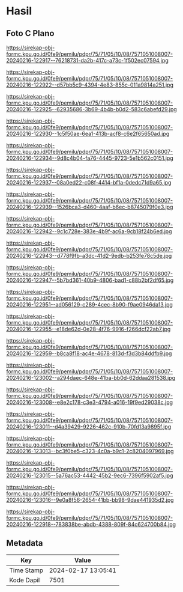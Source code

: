 # Hasil

## Foto C Plano

https://sirekap-obj-formc.kpu.go.id/0fe9/pemilu/pdpr/75/71/05/10/08/7571051008007-20240216-122917--76218731-da2b-417c-a73c-1f502ec07594.jpg

https://sirekap-obj-formc.kpu.go.id/0fe9/pemilu/pdpr/75/71/05/10/08/7571051008007-20240216-122922--d57bb5c9-4394-4e83-855c-011a9814a251.jpg

https://sirekap-obj-formc.kpu.go.id/0fe9/pemilu/pdpr/75/71/05/10/08/7571051008007-20240216-122925--62935686-3b69-4b4b-b0d2-583c6abefd29.jpg

https://sirekap-obj-formc.kpu.go.id/0fe9/pemilu/pdpr/75/71/05/10/08/7571051008007-20240216-122930--1c5f50ae-6ea1-413b-acf8-c6e2f65650ad.jpg

https://sirekap-obj-formc.kpu.go.id/0fe9/pemilu/pdpr/75/71/05/10/08/7571051008007-20240216-122934--9d8c4b04-fa76-4445-9723-5e1b562c0151.jpg

https://sirekap-obj-formc.kpu.go.id/0fe9/pemilu/pdpr/75/71/05/10/08/7571051008007-20240216-122937--08a0ed22-c08f-4414-bf1a-0dedc71d9a65.jpg

https://sirekap-obj-formc.kpu.go.id/0fe9/pemilu/pdpr/75/71/05/10/08/7571051008007-20240216-122939--1526bca3-d460-4aaf-b6ec-b8745079f0e3.jpg

https://sirekap-obj-formc.kpu.go.id/0fe9/pemilu/pdpr/75/71/05/10/08/7571051008007-20240216-122942--9c1c728e-383e-4b9f-ac6a-9cb18f24b6ed.jpg

https://sirekap-obj-formc.kpu.go.id/0fe9/pemilu/pdpr/75/71/05/10/08/7571051008007-20240216-122943--d778f9fb-a3dc-41d2-9edb-b253fe78c5de.jpg

https://sirekap-obj-formc.kpu.go.id/0fe9/pemilu/pdpr/75/71/05/10/08/7571051008007-20240216-122947--5b7bd361-40b9-4806-bad1-c88b2bf2df65.jpg

https://sirekap-obj-formc.kpu.go.id/0fe9/pemilu/pdpr/75/71/05/10/08/7571051008007-20240216-122951--ad056129-c289-4cec-8b90-f9ae0946da13.jpg

https://sirekap-obj-formc.kpu.go.id/0fe9/pemilu/pdpr/75/71/05/10/08/7571051008007-20240216-122955--e18de62d-0e28-4f76-9916-f266dcf22ab7.jpg

https://sirekap-obj-formc.kpu.go.id/0fe9/pemilu/pdpr/75/71/05/10/08/7571051008007-20240216-122959--b8ca8f18-ac4e-4678-813d-f3d3b84ddfb9.jpg

https://sirekap-obj-formc.kpu.go.id/0fe9/pemilu/pdpr/75/71/05/10/08/7571051008007-20240216-123002--a294daec-648e-41ba-bb0d-62ddaa281538.jpg

https://sirekap-obj-formc.kpu.go.id/0fe9/pemilu/pdpr/75/71/05/10/08/7571051008007-20240216-123008--e8e2c178-c3e3-4794-a016-19f9ed29038c.jpg

https://sirekap-obj-formc.kpu.go.id/0fe9/pemilu/pdpr/75/71/05/10/08/7571051008007-20240216-123011--d4a39429-9226-462c-910b-70fd13a9895f.jpg

https://sirekap-obj-formc.kpu.go.id/0fe9/pemilu/pdpr/75/71/05/10/08/7571051008007-20240216-123013--bc3f0be5-c323-4c0a-b9c1-2c8204097969.jpg

https://sirekap-obj-formc.kpu.go.id/0fe9/pemilu/pdpr/75/71/05/10/08/7571051008007-20240216-123015--5a76ac53-4442-45b2-9ec6-7396f5902af5.jpg

https://sirekap-obj-formc.kpu.go.id/0fe9/pemilu/pdpr/75/71/05/10/08/7571051008007-20240216-123016--9e0a8f56-2654-41bb-bb98-9dae441935d2.jpg

https://sirekap-obj-formc.kpu.go.id/0fe9/pemilu/pdpr/75/71/05/10/08/7571051008007-20240216-122918--783838be-abdb-4388-809f-84c624700b84.jpg


## Metadata

| Key        | Value               |
| ---------- | ------------------- |
| Time Stamp | 2024-02-17 13:05:41 |
| Kode Dapil | 7501                |



